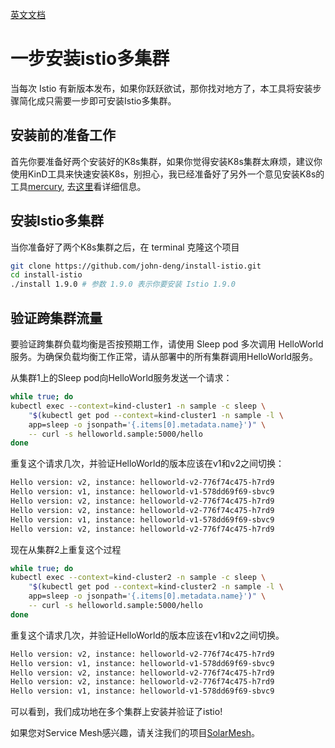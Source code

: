 [英文文档](../README.md)

# 一步安装istio多集群

当每次 Istio 有新版本发布，如果你跃跃欲试，那你找对地方了，本工具将安装步骤简化成只需要一步即可安装Istio多集群。

## 安装前的准备工作

首先你要准备好两个安装好的K8s集群，如果你觉得安装K8s集群太麻烦，建议你使用KinD工具来快速安装K8s，别担心，我已经准备好了另外一个意见安装K8s的工具[mercury](https://github.com/solarmesh-io/mercury), 去[这里](https://github.com/solarmesh-io/mercury)看详细信息。


## 安装Istio多集群

当你准备好了两个K8s集群之后，在 terminal 克隆这个项目

```bash
git clone https://github.com/john-deng/install-istio.git
cd install-istio
./install 1.9.0 # 参数 1.9.0 表示你要安装 Istio 1.9.0
```

## 验证跨集群流量

要验证跨集群负载均衡是否按预期工作，请使用 Sleep pod 多次调用 HelloWorld 服务。为确保负载均衡工作正常，请从部署中的所有集群调用HelloWorld服务。

从集群1上的Sleep pod向HelloWorld服务发送一个请求：

```bash
while true; do
kubectl exec --context=kind-cluster1 -n sample -c sleep \
    "$(kubectl get pod --context=kind-cluster1 -n sample -l \
    app=sleep -o jsonpath='{.items[0].metadata.name}')" \
    -- curl -s helloworld.sample:5000/hello
done
```

重复这个请求几次，并验证HelloWorld的版本应该在v1和v2之间切换：

```bash
Hello version: v2, instance: helloworld-v2-776f74c475-h7rd9
Hello version: v1, instance: helloworld-v1-578dd69f69-sbvc9
Hello version: v2, instance: helloworld-v2-776f74c475-h7rd9
Hello version: v2, instance: helloworld-v2-776f74c475-h7rd9
Hello version: v1, instance: helloworld-v1-578dd69f69-sbvc9
Hello version: v2, instance: helloworld-v2-776f74c475-h7rd9
```

现在从集群2上重复这个过程

```bash
while true; do
kubectl exec --context=kind-cluster2 -n sample -c sleep \
    "$(kubectl get pod --context=kind-cluster2 -n sample -l \
    app=sleep -o jsonpath='{.items[0].metadata.name}')" \
    -- curl -s helloworld.sample:5000/hello
done

```

重复这个请求几次，并验证HelloWorld的版本应该在v1和v2之间切换。

```bash
Hello version: v2, instance: helloworld-v2-776f74c475-h7rd9
Hello version: v1, instance: helloworld-v1-578dd69f69-sbvc9
Hello version: v2, instance: helloworld-v2-776f74c475-h7rd9
Hello version: v2, instance: helloworld-v2-776f74c475-h7rd9
Hello version: v1, instance: helloworld-v1-578dd69f69-sbvc9
```

可以看到，我们成功地在多个集群上安装并验证了istio!

如果您对Service Mesh感兴趣，请关注我们的项目[SolarMesh](http://solarmesh.cn)。